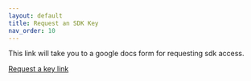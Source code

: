 ```yaml
---
layout: default
title: Request an SDK Key
nav_order: 10
---
```


This link will take you to a google docs form for requesting sdk access.

[Request a key link](https://docs.google.com/forms/d/e/1FAIpQLScNHz-orqWs4diakLFUxqHAVv4g26jqno2uysVv9jHBt62R2Q/viewform)
